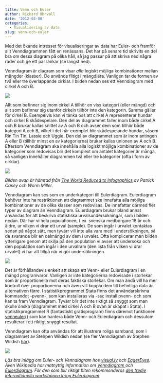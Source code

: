 ```yaml
---
title: Venn och Euler
author: Richard Öhrvall
date: '2012-03-08'
categories:
  - Visualisering av data
slug: venn-och-euler
---
```


Med det ökande intresset för visualiseringar av data har Euler- och framför allt Venndiagrammen fått en renässans. Det har på senare tid skrivits en del bra om dessa diagram på olika håll, så jag passar på att skriva ned några rader och ge ett par länkar (se längst ned).

Venndiagram är diagram som visar _alla_ logiskt möjliga kombinationer mellan mängder (klasser). De används flitigt i mängdlära. Vanligen tar de formen av två eller tre överlappande cirklar. I bilden nedan ses ett Venndiagram med cirkel A och B.

![](/img/wp/venn_a_b.png)

Allt som befinner sig inom cirkel A tillhör en viss kategori (eller mängd) och allt som befinner sig utanför cirkeln tillhör inte den kategorin. Samma gäller för cirkel B. Exempelvis kan vi tänka oss att cirkel A representerar hundar och cirkel B skådespelare. Den del av diagrammet faller inom både cirkel A och B brukar kallas snittet av A och B och avser dem som tillhör både kategori A och B, vilket i det här exemplet blir skådespelande hundar, såsom Rin Tin Tin, Lassie och Uggie. Den del av diagrammet som är inom antingen A eller B (tillhör minst en av kategorierna) brukar kallas unionen av A och B. Eftersom Venndiagram ska innehålla alla logiskt möjliga kombinationer av de kategorier som redovisas blir det komplext om antalet kategorier är många, så vanligen innehåller diagrammen två eller tre kategorier (ofta i form av cirklar).

![](http://blog.visual.ly/wp-content/uploads/2012/01/625x628xWorld_Reduced_to_Infographics_pg_33-1.png,q547b7b.pagespeed.ic.hdZ3CaEhqa.png)

_Bilden ovan är hämtad från [The World Reduced to Infographics](http://www.amazon.com/World-Reduced-Infographics-Hollywoods-Sociopathic/dp/1569759898) av Patrick Casey och Worm Miller._

Venndiagram kan ses som en underkategori till Eulerdiagram. Eulerdiagram behöver inte ha restriktionen att diagrammet ska innefatta alla möjliga kombinationer av de olika klasser som redovisas. De innefattar därmed fler typer av diagram än Venndiagram. Eulerdiagram brukar bland annat användas för att beskriva statistiska urvalsundersökningar, som i bilden nedan. Där har vi hela populationen, t.ex. svenska medborgare 18 år och äldre, ur vilken vi drar ett urval (sample). De som ingår i urvalet kontaktas sedan på något sätt, men tyvärr vill inte alla vara med i undersökningen, så de svarande blir en delmängd av dem i urvalet. Ofta komplicerar man bilden ytterligare genom att skilja på den population vi avser att undersöka och den population som ingår i den urvalram (den lista från vilken vi drar urvalet) vi har att tillgå när vi gör undersökningen.

![](/img/wp/Urval.png)

Det är förhållandevis enkelt att skapa ett Venn- eller Eulerdiagram i en mängd programvaror. Vanligen är inte kategorierna redovisade i storlekar som är proportionella mot deras faktiska storlekar. Om man ändå vill ha mer kontroll över proportionerna och även vill koppla dem till befintliga data är alternativen färre. I statistikprogrammet Stata finns det användarskrivna kommandot -pvenn-, som kan installeras via -ssc install pvenn- och som kan ta fram Venndiagram. Tyvärr blir det inte riktigt så snyggt som man skulle önska (diagrammet med cirkel A och B ovan är skapat i Stata). I statistikprogrammet R (fantastiskt gratisprogram) finns däremot funktionen [venneuler()](http://www.cs.uic.edu/~wilkinson/Publications/venneuler.pdf) som kan hantera både Venn- och Eulerdiagram och dessutom resulterar i ett riktigt snyggt resultat.

Venndiagram kan ofta användas för att illustrera roliga samband, som i diagrammet av Stehpen Wildish nedan (se fler Venndiagram av Stephen Wildish [här](http://www.buzzfeed.com/burnred/clever-venn-diagrams-by-stephen-wildish-281t)).

![](http://s3-ec.buzzfed.com/static/enhanced/web05/2012/3/4/8/enhanced-buzz-22604-1330869081-6.jpg)

_Läs bra inlägg om Euler- och Venndiagram hos [visual.ly](http://blog.visual.ly/euler-and-venn-diagrams/) och [EagerEyes](http://eagereyes.org/techniques/venn-diagrams). Även Wikipedia har matnyttig information om [Venndiagram ](http://en.wikipedia.org/wiki/Venn_diagram)och [Eulerdiagram](http://en.wikipedia.org/wiki/Euler_diagram). För den som blir riktigt biten rekommenderas [den tredje internationella workshopen kring Eulerdiagram](http://www.diagrams-conference.org/2012/content/3rd-international-workshop-euler-diagrams)._
